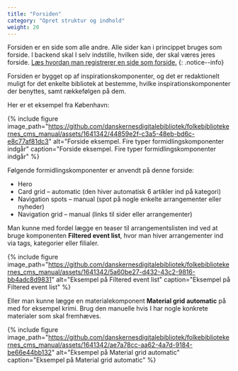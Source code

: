 ```yaml
---
title: "Forsiden"
category: "Opret struktur og indhold"
weight: 20
---
```

Forsiden er en side som alle andre. Alle sider kan i princippet bruges som forside. I backend skal I selv indstille, hvilken side, der skal væres jeres forside. [Læs hvordan man registrerer en side som forside.](https://www.folkebibliotekernescms.dk/main/indhold/forside/)
{: .notice--info}

Forsiden er bygget op af inspirationskomponenter, og det er redaktionelt muligt for det enkelte bibliotek at bestemme, hvilke inspirationskomponenter der benyttes, samt rækkefølgen på dem.

Her er et eksempel fra København:

{% include figure image_path="https://github.com/danskernesdigitalebibliotek/folkebibliotekernes_cms_manual/assets/1641342/44859e2f-c3a5-48eb-bd6c-e8c77af81dc3" alt="Forside eksempel. Fire typer formidlingskomponenter indgår" caption="Forside eksempel. Fire typer formidlingskomponenter indgår" %}

Følgende formidlingskomponenter er anvendt på denne forside:
-	Hero
-	Card grid – automatic (den hiver automatisk 6 artikler ind på kategori)
-	Navigation spots – manual (spot på nogle enkelte arrangementer eller nyheder)
-	Navigation grid – manual (links til sider eller arrangementer)

Man kunne med fordel lægge en teaser til arrangementslisten ind ved at bruge komponenten **Filtered event list**, hvor man hiver arrangementer ind via tags, kategorier eller filialer.

{% include figure image_path="https://github.com/danskernesdigitalebibliotek/folkebibliotekernes_cms_manual/assets/1641342/5a60be27-d432-43c2-9816-bb4adc8d9831" alt="Eksempel på Filtered event list" caption="Eksempel på Filtered event list" %}

Eller man kunne lægge en materialekomponent **Material grid automatic** på med for eksempel krimi.
Brug den manuelle hvis I har nogle konkrete materialer som skal fremhæves.

{% include figure image_path="https://github.com/danskernesdigitalebibliotek/folkebibliotekernes_cms_manual/assets/1641342/ae7a78cc-aa62-4a7d-9184-be66e44bb132" alt="Eksempel på Material grid automatic" caption="Eksempel på Material grid automatic" %}




